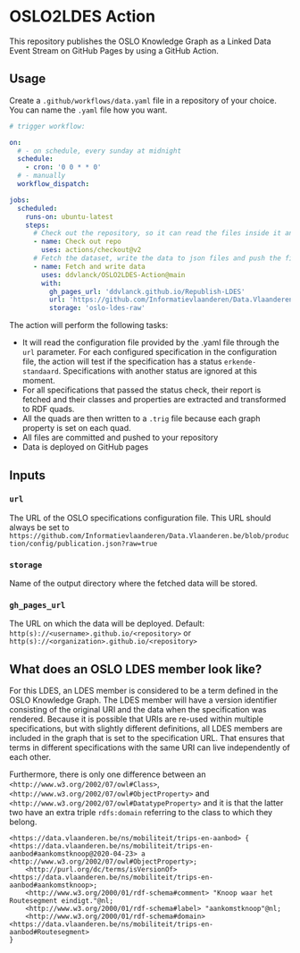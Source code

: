 # OSLO2LDES Action

This repository publishes the OSLO Knowledge Graph as a Linked Data Event Stream on GitHub Pages by using a GitHub Action.

## Usage

Create a `.github/workflows/data.yaml` file in a repository of your choice. You can name the `.yaml` file how you want.

```yaml
# trigger workflow:

on:
  # - on schedule, every sunday at midnight
  schedule:
    - cron: '0 0 * * 0'
  # - manually
  workflow_dispatch:

jobs:
  scheduled:
    runs-on: ubuntu-latest
    steps:
      # Check out the repository, so it can read the files inside it and do other operations
      - name: Check out repo
        uses: actions/checkout@v2
      # Fetch the dataset, write the data to json files and push the files to the repo
      - name: Fetch and write data
        uses: ddvlanck/OSLO2LDES-Action@main
        with:
          gh_pages_url: 'ddvlanck.github.io/Republish-LDES'
          url: 'https://github.com/Informatievlaanderen/Data.Vlaanderen.be/blob/production/config/publication.json?raw=true'
          storage: 'oslo-ldes-raw'
```

The action will perform the following tasks:
- It will read the configuration file provided by the .yaml file through the `url` parameter. For each configured specification in the configuration file, the action will test if the specification has a status `erkende-standaard`. Specifications with another status are ignored at this moment.
- For all specifications that passed the status check, their report is fetched and their classes and properties are extracted and transformed to RDF quads.
- All the quads are then written to a `.trig` file because each graph property is set on each quad.
- All files are committed and pushed to your repository
- Data is deployed on GitHub pages

## Inputs

### `url`

The URL of the OSLO specifications configuration file. This URL should always be set to `https://github.com/Informatievlaanderen/Data.Vlaanderen.be/blob/production/config/publication.json?raw=true`

### `storage`

Name of the output directory where the fetched data will be stored.

### `gh_pages_url`

The URL on which the data will be deployed. Default: `http(s)://<username>.github.io/<repository>` or `http(s)://<organization>.github.io/<repository>`

## What does an OSLO LDES member look like?

For this LDES, an LDES member is considered to be a term defined in the OSLO Knowledge Graph. The LDES member will have a version identifier consisting of the original URI and the data when the specification was rendered. Because it is possible that URIs are re-used within multiple specifications, but with slightly different definitions, all LDES members are included in the graph that is set to the specification URL. That ensures that terms in different specifications with the same URI can live independently of each other. 

Furthermore, there is only one difference between an `<http://www.w3.org/2002/07/owl#Class>`, `<http://www.w3.org/2002/07/owl#ObjectProperty>` and `<http://www.w3.org/2002/07/owl#DatatypeProperty>` and it is that the latter two have an extra triple `rdfs:domain` referring to the class to which they belong.

```trig
<https://data.vlaanderen.be/ns/mobiliteit/trips-en-aanbod> {
<https://data.vlaanderen.be/ns/mobiliteit/trips-en-aanbod#aankomstknoop@2020-04-23> a <http://www.w3.org/2002/07/owl#ObjectProperty>;
    <http://purl.org/dc/terms/isVersionOf> <https://data.vlaanderen.be/ns/mobiliteit/trips-en-aanbod#aankomstknoop>;
    <http://www.w3.org/2000/01/rdf-schema#comment> "Knoop waar het Routesegment eindigt."@nl;
    <http://www.w3.org/2000/01/rdf-schema#label> "aankomstknoop"@nl;
    <http://www.w3.org/2000/01/rdf-schema#domain> <https://data.vlaanderen.be/ns/mobiliteit/trips-en-aanbod#Routesegment>
}
```
